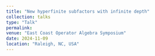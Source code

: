 ```yaml
---
title: "New hyperfinite subfactors with infinite depth"
collection: talks
type: "Talk"
permalink: 
venue: "East Coast Operator Algebra Symposium"
date: 2024-11-09
location: "Raleigh, NC, USA"
---
```


